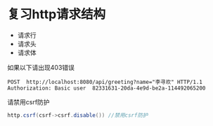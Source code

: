 # 复习http请求结构
- 请求行
- 请求头
- 请求体

如果以下请出现403错误
```http request
POST  http://localhost:8080/api/greeting?name="李寻欢" HTTP/1.1
Authorization: Basic user  82331631-20da-4e9d-be2a-114492065200
```
请禁用csrf防护
```java
http.csrf(csrf->csrf.disable()) //禁用csrf防护
```